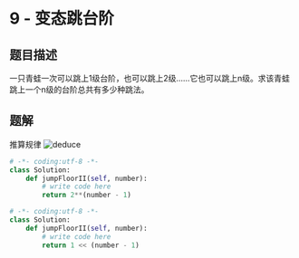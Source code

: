 # 9 - 变态跳台阶

## 题目描述
一只青蛙一次可以跳上1级台阶，也可以跳上2级……它也可以跳上n级。求该青蛙跳上一个n级的台阶总共有多少种跳法。


## 题解

推算规律
![deduce](../images/10变态跳台阶.jpg)

```python
# -*- coding:utf-8 -*-
class Solution:
    def jumpFloorII(self, number):
        # write code here
        return 2**(number - 1)
```

```python
# -*- coding:utf-8 -*-
class Solution:
    def jumpFloorII(self, number):
        # write code here
        return 1 << (number - 1)
```